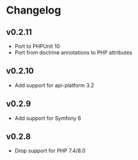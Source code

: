 # Changelog

## v0.2.11

* Port to PHPUnit 10
* Port from doctrine annotations to PHP attributes

## v0.2.10

* Add support for api-platform 3.2

## v0.2.9

* Add support for Symfony 6

## v0.2.8

* Drop support for PHP 7.4/8.0